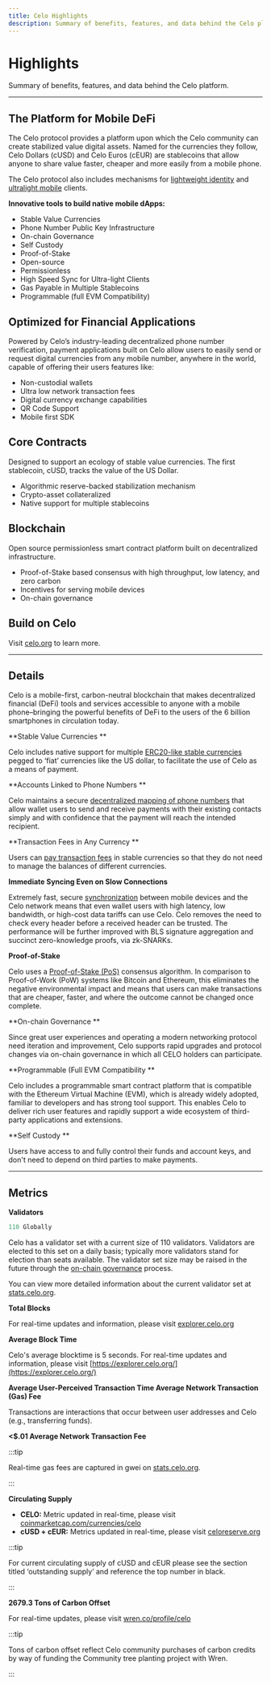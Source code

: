 ```yaml
---
title: Celo Highlights
description: Summary of benefits, features, and data behind the Celo platform.
---
```

# Highlights

Summary of benefits, features, and data behind the Celo platform.

___

## The Platform for Mobile DeFi

The Celo protocol provides a platform upon which the Celo community can create stabilized value digital assets. Named for the currencies they follow, Celo Dollars (cUSD) and Celo Euros (cEUR) are stablecoins that allow anyone to share value faster, cheaper and more easily from a mobile phone.

The Celo protocol also includes mechanisms for [lightweight identity](../celo-codebase/protocol/identity) and [ultralight mobile](../celo-codebase/protocol/consensus/ultralight-sync) clients.

**Innovative tools to build native mobile dApps:**

* Stable Value Currencies
* Phone Number Public Key Infrastructure
* On-chain Governance
* Self Custody
* Proof-of-Stake
* Open-source 
* Permissionless
* High Speed Sync for Ultra-light Clients
* Gas Payable in Multiple Stablecoins 
* Programmable (full EVM Compatibility)

## Optimized for Financial Applications

Powered by Celo’s industry-leading decentralized phone number verification, payment applications built on Celo allow users to easily send or request digital currencies  from  any mobile number, anywhere in the world, capable of offering their users features like:

* Non-custodial wallets
* Ultra low network transaction fees
* Digital currency exchange capabilities 
* QR Code Support
* Mobile first SDK

## Core Contracts

Designed to support an ecology of stable value currencies. The first stablecoin, cUSD, tracks the value of the US Dollar.

* Algorithmic reserve-backed stabilization mechanism
* Crypto-asset collateralized
* Native support for multiple stablecoins

## Blockchain

Open source permissionless smart contract platform built on decentralized infrastructure.

* Proof-of-Stake based consensus with high throughput, low latency, and zero carbon
* Incentives for serving mobile devices
* On-chain governance

## Build on Celo

Visit [celo.org](https://celo.org) to learn more.

___
## Details

Celo is a mobile-first, carbon-neutral blockchain that makes decentralized financial (DeFi) tools and services accessible to anyone with a mobile phone–bringing the powerful benefits of DeFi to the users of the 6 billion smartphones in circulation today.

**Stable Value Currencies **

Celo includes native support for multiple [ERC20-like stable currencies](learn/celo-protocol.md#stable-cryptocurrencies) pegged to ‘fiat’ currencies like the US dollar, to facilitate the use of Celo as a means of payment.

**Accounts Linked to Phone Numbers **

Celo maintains a secure [decentralized mapping of phone numbers](../celo-codebase/protocol/identity) that allow wallet users to send and receive payments with their existing contacts simply and with confidence that the payment will reach the intended recipient.

**Transaction Fees in Any Currency **

Users can [pay transaction fees](../celo-codebase/protocol/transactions/erc20-transaction-fees) in stable currencies so that they do not need to manage the balances of different currencies.

**Immediate Syncing Even on Slow Connections**

Extremely fast, secure [synchronization](../celo-codebase/protocol/plumo) between mobile devices and the Celo network means that even wallet users with high latency, low bandwidth, or high-cost data tariffs can use Celo. Celo removes the need to check every header before a received header can be trusted. The performance will be further improved with BLS signature aggregation and succinct zero-knowledge proofs, via zk-SNARKs.

**Proof-of-Stake**

Celo uses a [Proof-of-Stake (PoS)](../celo-codebase/protocol/proof-of-stake) consensus algorithm. In comparison to Proof-of-Work (PoW) systems like Bitcoin and Ethereum, this eliminates the negative environmental impact and means that users can make transactions that are cheaper, faster, and where the outcome cannot be changed once complete.

**On-chain Governance **

Since great user experiences and operating a modern networking protocol need iteration and improvement, Celo supports rapid upgrades and protocol changes via on-chain governance in which all CELO holders can participate.

**Programmable (Full EVM Compatibility **

Celo includes a programmable smart contract platform that is compatible with the Ethereum Virtual Machine (EVM), which is already widely adopted, familiar to developers and has strong tool support. This enables Celo to deliver rich user features and rapidly support a wide ecosystem of third-party applications and extensions.

**Self Custody **

Users have access to and fully control their funds and account keys, and don't need to depend on third parties to make payments.

___
## Metrics

**Validators**

```jsx
110 Globally
```

Celo has a validator set with a current size of 110 validators. Validators are elected to this set on a daily basis; typically more validators stand for election than seats available. The validator set size may be raised in the future through the [on-chain governance](../celo-codebase/protocol/governance) process.

You can view more detailed information about the current validator set at [stats.celo.org](https://stats.celo.org/).

**Total Blocks**

For real-time updates and information, please visit [explorer.celo.org](https://explorer.celo.org/) 

**Average Block Time**

Celo's average blocktime is 5 seconds. For real-time updates and information, please visit [https://explorer.celo.org/](https://explorer.celo.org/) 

**Average User-Perceived Transaction Time Average Network Transaction (Gas) Fee**

Transactions are interactions that occur between user addresses and Celo (e.g., transferring funds).

**<$.01 Average Network Transaction Fee**

:::tip

Real-time gas fees are captured in gwei on [stats.celo.org](https://stats.celo.org/).

:::

**Circulating Supply**

* **CELO:** Metric updated in real-time, please visit  [coinmarketcap.com/currencies/celo](https://coinmarketcap.com/currencies/celo/) 
* **cUSD + cEUR:** Metrics updated in real-time, please visit [celoreserve.org](https://celoreserve.org/) 

:::tip

For current circulating supply of cUSD and cEUR please see the section titled ‘outstanding supply’ and reference the top number in black. 

:::

**2679.3 Tons of Carbon Offset**

For real-time updates, please visit [wren.co/profile/celo](https://www.wren.co/profile/celo)

:::tip

Tons of carbon offset reflect Celo community purchases of carbon credits by way of funding the Community tree planting project with Wren. 

:::
